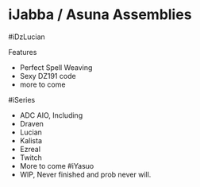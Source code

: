 # iJabba / Asuna Assemblies

#iDzLucian

Features
  - Perfect Spell Weaving
  - Sexy DZ191 code
  - more to come

#iSeries
  - ADC AIO, Including
  - Draven
  - Lucian
  - Kalista
  - Ezreal
  - Twitch
  - More to come
#iYasuo
  - WIP, Never finished and prob never will.
